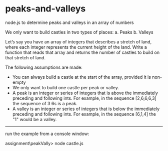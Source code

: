 # peaks-and-valleys
node.js to determine peaks and valleys in an array of numbers

We only want to build castles in two types of places:
a. Peaks
b. Valleys

Let’s say you have an array of integers that describes a stretch of land, where each integer represents the
current height of the land. Write a function that reads that array and returns the number of
castles to build on that stretch of land.

The following assumptions are made:
- You can always build a castle at the start of the array, provided it is non-empty
- We only want to build one castle per peak or valley.
- A peak is an integer or series of integers that is above the immediately preceding and following
ints. For example, in the sequence [2,6,6,6,3] the sequence of 3 6s is a peak.
- A valley is an integer or series of integers that is below the immediately preceding and
following ints. For example, in the sequence [6,1,4] the "1" would be a valley.

*****************************************

run the example from a console window:

assignment\peakVally> node castle.js

